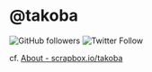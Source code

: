 # @takoba

![GitHub followers](https://img.shields.io/github/followers/takoba?color=%23ccc&style=for-the-badge)
![Twitter Follow](https://img.shields.io/twitter/follow/takoba_?color=%231d9bf0&style=for-the-badge)


cf. [About - scrapbox.io/takoba](https://scrapbox.io/takoba/About)
